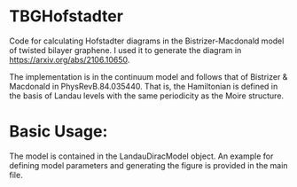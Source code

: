 # TBGHofstadter
Code for calculating Hofstadter diagrams in the Bistrizer-Macdonald model of twisted bilayer graphene. I used it to generate the diagram in https://arxiv.org/abs/2106.10650.

The implementation is in the continuum model and follows that of Bistrizer &amp; Macdonald in PhysRevB.84.035440. That is, the Hamiltonian is defined in the basis of Landau levels with the same periodicity as the Moire structure.

# Basic Usage:
The model is contained in the LandauDiracModel object. An example for defining model parameters and generating the figure is provided in the main file.
